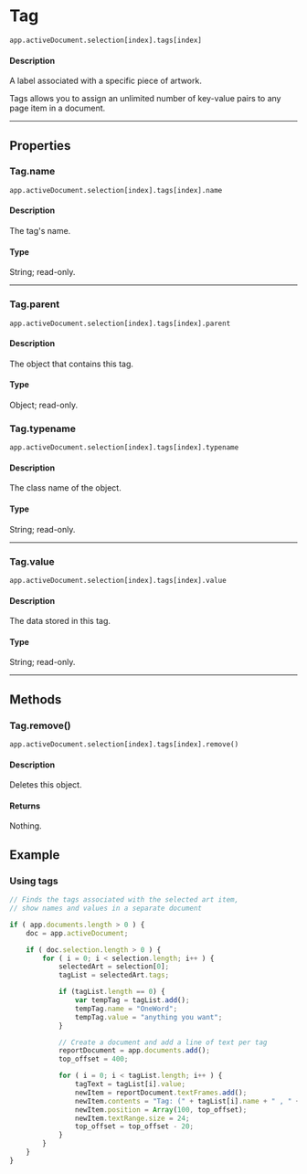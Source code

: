 # Tag

`app.activeDocument.selection[index].tags[index]`

#### Description

A label associated with a specific piece of artwork.

Tags allows you to assign an unlimited number of key-value pairs to any page item in a document.

---

## Properties

### Tag.name

`app.activeDocument.selection[index].tags[index].name`

#### Description

The tag's name.

#### Type

String; read-only.

---

### Tag.parent

`app.activeDocument.selection[index].tags[index].parent`

#### Description

The object that contains this tag.

#### Type

Object; read-only.

### Tag.typename

`app.activeDocument.selection[index].tags[index].typename`

#### Description

The class name of the object.

#### Type

String; read-only.

---

### Tag.value

`app.activeDocument.selection[index].tags[index].value`

#### Description

The data stored in this tag.

#### Type

String; read-only.

---

## Methods

### Tag.remove()

`app.activeDocument.selection[index].tags[index].remove()`

#### Description

Deletes this object.

#### Returns

Nothing.

## Example

### Using tags

```javascript
// Finds the tags associated with the selected art item,
// show names and values in a separate document

if ( app.documents.length > 0 ) {
    doc = app.activeDocument;

    if ( doc.selection.length > 0 ) {
        for ( i = 0; i < selection.length; i++ ) {
            selectedArt = selection[0];
            tagList = selectedArt.tags;

            if (tagList.length == 0) {
                var tempTag = tagList.add();
                tempTag.name = "OneWord";
                tempTag.value = "anything you want";
            }

            // Create a document and add a line of text per tag
            reportDocument = app.documents.add();
            top_offset = 400;

            for ( i = 0; i < tagList.length; i++ ) {
                tagText = tagList[i].value;
                newItem = reportDocument.textFrames.add();
                newItem.contents = "Tag: (" + tagList[i].name + " , " + tagText + ")";
                newItem.position = Array(100, top_offset);
                newItem.textRange.size = 24;
                top_offset = top_offset - 20;
            }
        }
    }
}
```
